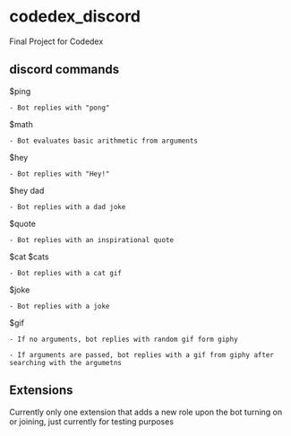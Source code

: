 # codedex_discord
Final Project for Codedex

## discord commands
$ping
    
    - Bot replies with "pong"

$math
    
    - Bot evaluates basic arithmetic from arguments

$hey
    
    - Bot replies with "Hey!"

$hey dad
    
    - Bot replies with a dad joke

$quote
    
    - Bot replies with an inspirational quote

$cat
$cats

    - Bot replies with a cat gif

$joke
    
    - Bot replies with a joke

$gif
    
    - If no arguments, bot replies with random gif form giphy
    
    - If arguments are passed, bot replies with a gif from giphy after searching with the argumetns
    
## Extensions
Currently only one extension that adds a new role upon the bot turning on or joining, just currently for testing purposes


